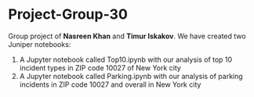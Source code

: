 # Project-Group-30
Group project of **Nasreen Khan** and **Timur Iskakov**.
We have created two Juniper notebooks:
1) A Jupyter notebook called Top10.ipynb with our analysis of top 10 incident types in ZIP code 10027 of New York city
2) A Jupyter notebook called Parking.ipynb with our analysis of parking incidents in ZIP code 10027 and overall in New York city
